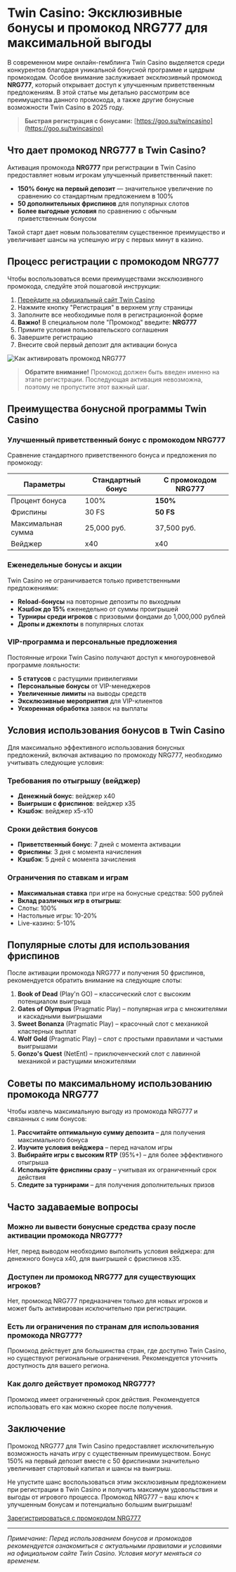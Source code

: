 # Twin Casino: Эксклюзивные бонусы и промокод NRG777 для максимальной выгоды

В современном мире онлайн-гемблинга Twin Casino выделяется среди конкурентов благодаря уникальной бонусной программе и щедрым промокодам. Особое внимание заслуживает эксклюзивный промокод **NRG777**, который открывает доступ к улучшенным приветственным предложениям. В этой статье мы детально рассмотрим все преимущества данного промокода, а также другие бонусные возможности Twin Casino в 2025 году.

> **Быстрая регистрация с бонусами:** [https://goo.su/twincasino](https://goo.su/twincasino)

## Что дает промокод NRG777 в Twin Casino?

Активация промокода **NRG777** при регистрации в Twin Casino предоставляет новым игрокам улучшенный приветственный пакет:

- **150% бонус на первый депозит** — значительное увеличение по сравнению со стандартным предложением в 100%
- **50 дополнительных фриспинов** для популярных слотов
- **Более выгодные условия** по сравнению с обычным приветственным бонусом

Такой старт дает новым пользователям существенное преимущество и увеличивает шансы на успешную игру с первых минут в казино.

## Процесс регистрации с промокодом NRG777

Чтобы воспользоваться всеми преимуществами эксклюзивного промокода, следуйте этой пошаговой инструкции:

1. [Перейдите на официальный сайт Twin Casino](https://goo.su/twincasino)
2. Нажмите кнопку "Регистрация" в верхнем углу страницы
3. Заполните все необходимые поля в регистрационной форме
4. **Важно!** В специальном поле "Промокод" введите: **NRG777**
5. Примите условия пользовательского соглашения
6. Завершите регистрацию
7. Внесите свой первый депозит для активации бонуса

![Как активировать промокод NRG777](https://placeholder-image.com/promo-activation.jpg)

> **Обратите внимание!** Промокод должен быть введен именно на этапе регистрации. Последующая активация невозможна, поэтому не пропустите этот важный шаг.

## Преимущества бонусной программы Twin Casino

### Улучшенный приветственный бонус с промокодом NRG777

Сравнение стандартного приветственного бонуса и предложения по промокоду:

| Параметры | Стандартный бонус | С промокодом NRG777 |
|-----------|-------------------|---------------------|
| Процент бонуса | 100% | **150%** |
| Фриспины | 30 FS | **50 FS** |
| Максимальная сумма | 25,000 руб. | 37,500 руб. |
| Вейджер | x40 | x40 |

### Еженедельные бонусы и акции

Twin Casino не ограничивается только приветственными предложениями:

- **Reload-бонусы** на повторные депозиты по выходным
- **Кэшбэк до 15%** еженедельно от суммы проигрышей
- **Турниры среди игроков** с призовыми фондами до 1,000,000 рублей
- **Дропы и джекпоты** в популярных слотах

### VIP-программа и персональные предложения

Постоянные игроки Twin Casino получают доступ к многоуровневой программе лояльности:

- **5 статусов** с растущими привилегиями
- **Персональные бонусы** от VIP-менеджеров
- **Увеличенные лимиты** на выводы средств
- **Эксклюзивные мероприятия** для VIP-клиентов
- **Ускоренная обработка** заявок на выплаты

## Условия использования бонусов в Twin Casino

Для максимально эффективного использования бонусных предложений, включая активацию по промокоду NRG777, необходимо учитывать следующие условия:

### Требования по отыгрышу (вейджер)

- **Денежный бонус**: вейджер x40
- **Выигрыши с фриспинов**: вейджер x35
- **Кэшбэк**: вейджер x5-x10

### Сроки действия бонусов

- **Приветственный бонус**: 7 дней с момента активации
- **Фриспины**: 3 дня с момента начисления
- **Кэшбэк**: 5 дней с момента зачисления

### Ограничения по ставкам и играм

- **Максимальная ставка** при игре на бонусные средства: 500 рублей
- **Вклад различных игр в отыгрыш**:
 - Слоты: 100%
 - Настольные игры: 10-20%
 - Live-казино: 5-10%

## Популярные слоты для использования фриспинов

После активации промокода NRG777 и получения 50 фриспинов, рекомендуется обратить внимание на следующие слоты:

1. **Book of Dead** (Play'n GO) – классический слот с высоким потенциалом выигрыша
2. **Gates of Olympus** (Pragmatic Play) – популярная игра с множителями и каскадными выигрышами
3. **Sweet Bonanza** (Pragmatic Play) – красочный слот с механикой кластерных выплат
4. **Wolf Gold** (Pragmatic Play) – слот с простыми правилами и частыми выигрышами
5. **Gonzo's Quest** (NetEnt) – приключенческий слот с лавинной механикой и растущими множителями

## Советы по максимальному использованию промокода NRG777

Чтобы извлечь максимальную выгоду из промокода NRG777 и связанных с ним бонусов:

1. **Рассчитайте оптимальную сумму депозита** – для получения максимального бонуса
2. **Изучите условия вейджера** – перед началом игры
3. **Выбирайте игры с высоким RTP** (95%+) – для более эффективного отыгрыша
4. **Используйте фриспины сразу** – учитывая их ограниченный срок действия
5. **Следите за турнирами** – для получения дополнительных призов

## Часто задаваемые вопросы

### Можно ли вывести бонусные средства сразу после активации промокода NRG777?

Нет, перед выводом необходимо выполнить условия вейджера: для денежного бонуса x40, для выигрышей с фриспинов x35.

### Доступен ли промокод NRG777 для существующих игроков?

Нет, промокод NRG777 предназначен только для новых игроков и может быть активирован исключительно при регистрации.

### Есть ли ограничения по странам для использования промокода NRG777?

Промокод действует для большинства стран, где доступно Twin Casino, но существуют региональные ограничения. Рекомендуется уточнить доступность для вашего региона.

### Как долго действует промокод NRG777?

Промокод имеет ограниченный срок действия. Рекомендуется использовать его как можно скорее после получения.

## Заключение

Промокод NRG777 для Twin Casino предоставляет исключительную возможность начать игру с существенным преимуществом. Бонус 150% на первый депозит вместе с 50 фриспинами значительно увеличивает стартовый капитал и шансы на выигрыш.

Не упустите шанс воспользоваться этим эксклюзивным предложением при регистрации в Twin Casino и получить максимум удовольствия и выгоды от игрового процесса. Промокод NRG777 – ваш ключ к улучшенным бонусам и потенциально большим выигрышам!

[Зарегистрироваться с промокодом NRG777](https://goo.su/twincasino)

---

*Примечание: Перед использованием бонусов и промокодов рекомендуется ознакомиться с актуальными правилами и условиями на официальном сайте Twin Casino. Условия могут меняться со временем.*
